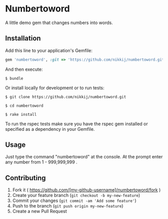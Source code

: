 # Numbertoword

A little demo gem that changes numbers into words.

## Installation

Add this line to your application's Gemfile:

```ruby
gem 'numbertoword', :git => 'https://github.com/nikkij/numbertoword.git'
```

And then execute:

    $ bundle

Or install locally for development or to run tests:

    $ git clone https://github.com/nikkij/numbertoword.git

    $ cd numbertoword

    $ rake install

To run the rspec tests make sure you have the rspec gem installed or specified as a dependency in your Gemfile.

## Usage

Just type the command "numbertoword" at the console. At the prompt enter any number from 1 - 999,999,999 .

## Contributing

1. Fork it ( https://github.com/[my-github-username]/numbertoword/fork )
2. Create your feature branch (`git checkout -b my-new-feature`)
3. Commit your changes (`git commit -am 'Add some feature'`)
4. Push to the branch (`git push origin my-new-feature`)
5. Create a new Pull Request
